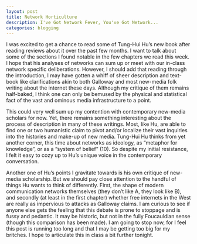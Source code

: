 ```yaml
---
layout: post
title: Network Horticulture
description: I've Got Network Fever, You've Got Network...
categories: blogging
---
```

I was excited to get a chance to read some of Tung-Hui Hu’s new book after reading reviews about it over the past few months. I want to talk about some of the sections I found notable in the few chapters we read this week. I hope that his analyses of networks can sum up or meet with our in-class network specific deliberations. However, I should add that reading through the introduction, I may have gotten a whiff of sheer description and text-book like clarifications akin to both Galloway and most new-media folk writing about the internet these days. Although my critique of them remains half-baked, I think one can only be bemused by the physical and statistical fact of the vast and ominous media infrastructure to a point.

This could very well sum up my contention with contemporary new-media scholars for now. Yet, there remains something interesting about the process of description in many of these writings. Most, like Hu, are able to find one or two humanistic claim to pivot and/or localize their vast inquiries into the histories and make-up of new media. Tung-Hui Hu thinks from yet another corner, this time about networks as ideology, as “metaphor for knowledge”, or as a “system of belief” (10). So despite my initial resistance, I felt it easy to cozy up to Hu’s unique voice in the contemporary conversation.

Another one of Hu’s points I gravitate towards is his own critique of new-media scholarship. But we should pay close attention to the handful of things Hu wants to think of differently. First, the shape of modern communication networks themselves (they don’t like A, they look like B), and secondly (at least in the first chapter) whether free internets in the West are really as impervious to attacks as Galloway claims. I am curious to see if anyone else gets the feeling that this debate is prone to stoppage and is fussy and pedantic. It may be historic, but not in the fully Foucauldian sense (though this comparison has been made). I am going to stop now, for I feel this post is running too long and that I may be getting too big for my britches. I hope to articulate this in class a bit further tonight.

